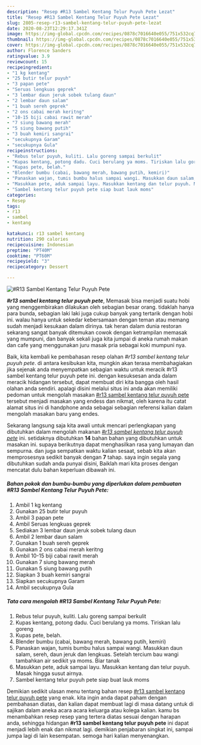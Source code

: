 ```yaml
---
description: "Resep #R13 Sambel Kentang Telur Puyuh Pete Lezat"
title: "Resep #R13 Sambel Kentang Telur Puyuh Pete Lezat"
slug: 2805-resep-r13-sambel-kentang-telur-puyuh-pete-lezat
date: 2020-08-23T12:29:17.341Z
image: https://img-global.cpcdn.com/recipes/0878c7016640e055/751x532cq70/r13-sambel-kentang-telur-puyuh-pete-foto-resep-utama.jpg
thumbnail: https://img-global.cpcdn.com/recipes/0878c7016640e055/751x532cq70/r13-sambel-kentang-telur-puyuh-pete-foto-resep-utama.jpg
cover: https://img-global.cpcdn.com/recipes/0878c7016640e055/751x532cq70/r13-sambel-kentang-telur-puyuh-pete-foto-resep-utama.jpg
author: Florence Sanders
ratingvalue: 3.9
reviewcount: 15
recipeingredient:
- "1 kg kentang"
- "25 butir telur puyuh"
- "3 papan pete"
- "Seruas lengkuas geprek"
- "3 lembar daun jeruk sobek tulang daun"
- "2 lembar daun salam"
- "1 buah sereh geprek"
- "2 ons cabai merah keritng"
- "10-15 biji cabai rawit merah"
- "7 siung bawang merah"
- "5 siung bawang putih"
- "3 buah kemiri sangrai"
- "secukupnya Garam"
- "secukupnya Gula"
recipeinstructions:
- "Rebus telur puyuh, kuliti. Lalu goreng sampai berkulit"
- "Kupas kentang, potong dadu. Cuci berulang ya moms. Tiriskan lalu goreng"
- "Kupas pete, belah."
- "Blender bumbu (cabai, bawang merah, bawang putih, kemiri)"
- "Panaskan wajan, tumis bumbu halus sampai wangi. Masukkan daun salam, sereh, daun jeruk dan lengkuas. Setelah tercium bau wangi tambahkan air sedikit ya moms. Biar tanak"
- "Masukkan pete, aduk sampai layu. Masukkan kentang dan telur puyuh. Masak hingga susut airnya."
- "Sambel kentang telur puyuh pete siap buat lauk moms"
categories:
- Resep
tags:
- r13
- sambel
- kentang

katakunci: r13 sambel kentang 
nutrition: 290 calories
recipecuisine: Indonesian
preptime: "PT40M"
cooktime: "PT60M"
recipeyield: "3"
recipecategory: Dessert

---
```



![#R13 Sambel Kentang Telur Puyuh Pete](https://img-global.cpcdn.com/recipes/0878c7016640e055/751x532cq70/r13-sambel-kentang-telur-puyuh-pete-foto-resep-utama.jpg)

<b><i>#r13 sambel kentang telur puyuh pete</i></b>, Memasak bisa menjadi suatu hobi yang menggembirakan dilakukan oleh sebagian besar orang. tidaklah hanya para bunda, sebagian laki laki juga cukup banyak yang tertarik dengan hobi ini. walau hanya untuk sekedar kebersamaan dengan teman atau memang sudah menjadi kesukaan dalam dirinya. tak heran dalam dunia restoran sekarang sangat banyak ditemukan cowok dengan ketrampilan memasak yang mumpuni, dan banyak sekali juga kita jumpai di aneka rumah makan dan cafe yang menggunakan juru masak pria sebagai koki mumpuni nya.

Baik, kita kembali ke pembahasan resep olahan <i>#r13 sambel kentang telur puyuh pete</i>. di antara kesibukan kita, mungkin akan terasa membahagiakan jika sejenak anda menyempatkan sebagian waktu untuk meracik #r13 sambel kentang telur puyuh pete ini. dengan kesuksesan anda dalam meracik hidangan tersebut, dapat membuat diri kita bangga oleh hasil olahan anda sendiri. apalagi disini melalui situs ini anda akan memiliki pedoman untuk mengolah masakan <u>#r13 sambel kentang telur puyuh pete</u> tersebut menjadi masakan yang endess dan nikmat, oleh karena itu catat alamat situs ini di handphone anda sebagai sebagian referensi kalian dalam mengolah masakan baru yang endes.




Sekarang langsung saja kita awali untuk mencari perlengkapan yang dibutuhkan dalam mengolah makanan <u><i>#r13 sambel kentang telur puyuh pete</i></u> ini. setidaknya dibutuhkan <b>14</b> bahan bahan yang dibutuhkan untuk masakan ini. supaya berikutnya dapat menghasilkan rasa yang lumayan dan sempurna. dan juga sempatkan waktu kalian sesaat, sebab kita akan memprosesnya sedikit banyak dengan <b>7</b> tahap. saya ingin segala yang dibutuhkan sudah anda punyai disini, Baiklah mari kita proses dengan mencatat dulu bahan keperluan dibawah ini.

<!--inarticleads1-->

##### Bahan pokok dan bumbu-bumbu yang diperlukan dalam pembuatan #R13 Sambel Kentang Telur Puyuh Pete:

1. Ambil 1 kg kentang
1. Gunakan 25 butir telur puyuh
1. Ambil 3 papan pete
1. Ambil Seruas lengkuas geprek
1. Sediakan 3 lembar daun jeruk sobek tulang daun
1. Ambil 2 lembar daun salam
1. Gunakan 1 buah sereh geprek
1. Gunakan 2 ons cabai merah keritng
1. Ambil 10-15 biji cabai rawit merah
1. Gunakan 7 siung bawang merah
1. Gunakan 5 siung bawang putih
1. Siapkan 3 buah kemiri sangrai
1. Siapkan secukupnya Garam
1. Ambil secukupnya Gula




<!--inarticleads2-->

##### Tata cara mengolah #R13 Sambel Kentang Telur Puyuh Pete:

1. Rebus telur puyuh, kuliti. Lalu goreng sampai berkulit
1. Kupas kentang, potong dadu. Cuci berulang ya moms. Tiriskan lalu goreng
1. Kupas pete, belah.
1. Blender bumbu (cabai, bawang merah, bawang putih, kemiri)
1. Panaskan wajan, tumis bumbu halus sampai wangi. Masukkan daun salam, sereh, daun jeruk dan lengkuas. Setelah tercium bau wangi tambahkan air sedikit ya moms. Biar tanak
1. Masukkan pete, aduk sampai layu. Masukkan kentang dan telur puyuh. Masak hingga susut airnya.
1. Sambel kentang telur puyuh pete siap buat lauk moms




Demikian sedikit ulasan menu tentang bahan resep <u>#r13 sambel kentang telur puyuh pete</u> yang enak. kita ingin anda dapat paham dengan pembahasan diatas, dan kalian dapat membuat lagi di masa datang untuk di sajikan dalam aneka acara acara keluarga atau kolega kalian. kamu bs menambahkan resep resep yang tertera diatas sesuai dengan harapan anda, sehingga hidangan <b>#r13 sambel kentang telur puyuh pete</b> ini dapat menjadi lebih enak dan nikmat lagi. demikian penjabaran singkat ini, sampai jumpa lagi di lain kesempatan. semoga hari kalian menyenangkan.
